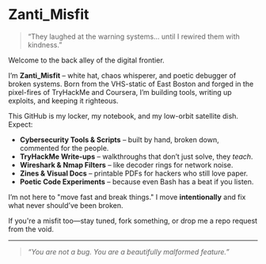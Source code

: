 # Zanti_Misfit
> “They laughed at the warning systems… until I rewired them with kindness.”

Welcome to the back alley of the digital frontier.

I’m **Zanti_Misfit** – white hat, chaos whisperer, and poetic debugger of broken systems. Born from the VHS-static of East Boston and forged in the pixel-fires of TryHackMe and Coursera, I’m building tools, writing up exploits, and keeping it righteous.

This GitHub is my locker, my notebook, and my low-orbit satellite dish. Expect:

- **Cybersecurity Tools & Scripts** – built by hand, broken down, commented for the people.
- **TryHackMe Write-ups** – walkthroughs that don’t just solve, they *teach*.
- **Wireshark & Nmap Filters** – like decoder rings for network noise.
- **Zines & Visual Docs** – printable PDFs for hackers who still love paper.
- **Poetic Code Experiments** – because even Bash has a beat if you listen.

I’m not here to "move fast and break things." I move **intentionally** and fix what never should’ve been broken.

If you're a misfit too—stay tuned, fork something, or drop me a repo request from the void.

---
> _“You are not a bug. You are a beautifully malformed feature.”_
